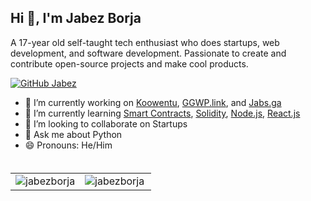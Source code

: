 ## Hi 👋, I'm Jabez Borja
A 17-year old self-taught tech enthusiast who does startups, web development, and software development. Passionate to create and contribute open-source projects and make cool products.

[![GitHub Jabez](https://img.shields.io/github/followers/jabezborja?label=follow&style=social)](https://github.com/jabezborja)

- 🔭 I’m currently working on [Koowentu](https://koowentu.com), [GGWP.link](https://ggwp.link), and [Jabs.ga](https://jabsga.herokuapp.com)
- 🌱 I’m currently learning [Smart Contracts](https://www.google.com/search?client=firefox-b-d&q=smart+contracts), [Solidity](https://soliditylang.org/), [Node.js](https://nodejs.org), [React.js](https://reactjs.org)
- 👯 I’m looking to collaborate on Startups
- 💬 Ask me about Python
- 😄 Pronouns: He/Him
</br>
<table style="margin-top: 5px;">
  <tr>
    <td valign="top"><img align="center" src="https://github-readme-stats.vercel.app/api?username=jabezborja&show_icons=true" alt="jabezborja" /></td>
    <td valign="top"><img align="left" src="https://github-readme-stats.vercel.app/api/top-langs/?username=jabezborja&layout=compact&hide=html" alt="jabezborja" /></td>
  </tr>
</table>
</br>
